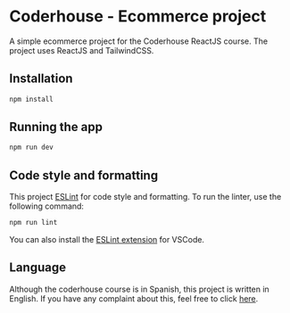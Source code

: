 # Coderhouse - Ecommerce project

A simple ecommerce project for the Coderhouse ReactJS course. The project uses ReactJS and TailwindCSS.

## Installation

```bash
npm install
```

## Running the app

```bash
npm run dev
```

## Code style and formatting

This project [ESLint](https://eslint.org/) for code style and formatting. To run the linter, use the following command:

```bash
npm run lint
```

You can also install the [ESLint extension](https://marketplace.visualstudio.com/items?itemName=dbaeumer.vscode-eslint) for VSCode.

## Language

Although the coderhouse course is in Spanish, this project is written in English.
If you have any complaint about this, feel free to click [here](https://englishacademy.coderhouse.com/).
